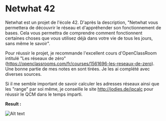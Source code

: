 # Netwhat 42

Netwhat est un projet de l'école 42. D'après la description, "Netwhat vous permettera de découvrir le réseau et d'appréhender son fonctionnement de bases. Cela vous permettra de comprendre comment fonctionnent certaines choses que vous utilisez déjà dans votre vie de tous les jours, sans même le savoir".

Pour réussir le projet, je recommande l'excellent cours d'OpenClassRoom intitulé "Les réseaux de zéro" (https://openclassrooms.com/fr/courses/1561696-les-reseaux-de-zero). Une bonne partie de mes notes en sont tirées. Je les ai complété avec diverses sources. 

Si il me semble important de savoir calculer les adresses réseaux ainsi que les "range" par soi même, je conseille le site http://jodies.de/ipcalc pour réussir le QCM dans le temps imparti.

**Result :**

![Alt text](netwhat_grade.png?raw=true "Netwhat grade")
